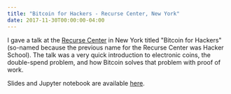 ```yaml
---
title: "Bitcoin for Hackers - Recurse Center, New York"
date: 2017-11-30T00:00:00-04:00
---
```


I gave a talk at the [Recurse Center](https://www.recurse.com/) in New York
titled "Bitcoin for Hackers" (so-named because the previous name for the
Recurse Center was Hacker School). The talk was a very quick introduction to
electronic coins, the double-spend problem, and how Bitcoin solves that problem
with proof of work.

Slides and Jupyter notebook are available [here](https://github.com/jnewbery/bitcoin_for_hackers).
